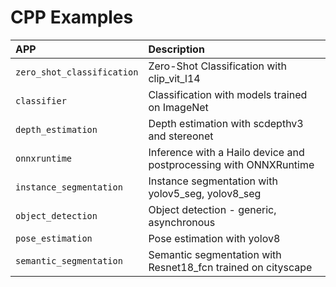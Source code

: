 # CPP Examples

APP | Description |
|:---|:---|
| `zero_shot_classification` | Zero-Shot Classification with clip_vit_l14
| `classifier` | Classification with models trained on ImageNet
| `depth_estimation` | Depth estimation with scdepthv3 and stereonet
| `onnxruntime` | Inference with a Hailo device and postprocessing with ONNXRuntime
| `instance_segmentation` | Instance segmentation with yolov5_seg, yolov8_seg
| `object_detection` | Object detection - generic, asynchronous
| `pose_estimation` | Pose estimation with yolov8
| `semantic_segmentation` | Semantic segmentation with Resnet18_fcn trained on cityscape
